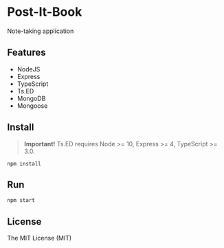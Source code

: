 # Post-It-Book

Note-taking application

## Features

- NodeJS
- Express
- TypeScript
- Ts.ED
- MongoDB
- Mongoose

## Install

> **Important!** Ts.ED requires Node >= 10, Express >= 4, TypeScript >= 3.0.

```batch
npm install
```

## Run

```
npm start
```

## License

The MIT License (MIT)
